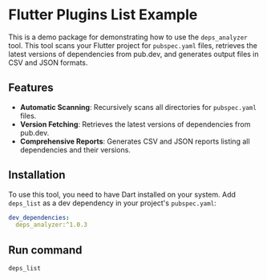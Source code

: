 # Flutter Plugins List Example

This is a demo package for demonstrating how to use the `deps_analyzer` tool. This tool scans your Flutter project for `pubspec.yaml` files, retrieves the latest versions of dependencies from pub.dev, and generates output files in CSV and JSON formats.

## Features

- **Automatic Scanning**: Recursively scans all directories for `pubspec.yaml` files.
- **Version Fetching**: Retrieves the latest versions of dependencies from pub.dev.
- **Comprehensive Reports**: Generates CSV and JSON reports listing all dependencies and their versions.

## Installation

To use this tool, you need to have Dart installed on your system. Add `deps_list` as a dev dependency in your project's `pubspec.yaml`:

```yaml
dev_dependencies:
  deps_analyzer:^1.0.3
```

## Run command

```shell
deps_list
```